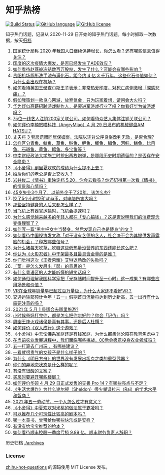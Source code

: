 # 知乎热榜
[![Build Status](https://github.com/ToWeLong/zhihu-hot-questions/workflows/CI/badge.svg)](https://github.com/ToWeLong/zhihu-hot-questions/actions)
[![GitHub language](https://img.shields.io/badge/language-golang-orange.svg)](https://golang.org/)
[![GitHub license](https://img.shields.io/github/license/ToWeLong/zhihu-hot-questions)](https://github.com/ToWeLong/zhihu-hot-questions/blob/main/LICENSE)

知乎热门话题，记录从 2020-11-29 日开始的知乎热门话题。每小时抓取一次数据，按天[归档](./archives)

<!-- BEGIN -->

1. [国家统计局称 2020 年我国人口继续保持增长，你怎么看？还有哪些信息值得关注？](https://www.zhihu.com/question/457140816)
1. [印度的这次疫情大爆发，是否已经发生了ADE效应？](https://www.zhihu.com/question/456399195)
1. [如何看待赵薇被冻结数百万股权，发生了什么？可能会有哪些影响？](https://www.zhihu.com/question/457141906)
1. [贵阳机场厕所洗手池布满化石，距今约 4 亿 3 千万年，这些化石价值如何？为什么会出现在机场？](https://www.zhihu.com/question/456986321)
1. [如何看待英国王储查尔斯王子表示：非常热爱印度，对死亡病例激增「深感悲痛」？](https://www.zhihu.com/question/457133150)
1. [假如我策划一款良心网游，放弃氪金，只为玩家着想，请问会大火吗？](https://www.zhihu.com/question/452046052)
1. [华为疑似高薪招聘游戏制作人，是要进军游戏行业了吗？你看好华为做游戏吗？](https://www.zhihu.com/question/457206027)
1. [75位一线艺人注销200家关联公司，如何看待众艺人集体注销关联公司？](https://www.zhihu.com/question/457181415)
1. [如何评价李楠怒喵科技（AngryMiao）4 月 29 日发布的机械键盘AM HATSU？](https://www.zhihu.com/question/457163306)
1. [丈夫将 3 套房遗赠同居保姆案，法院以违背公序良俗改判无效，是否合理?](https://www.zhihu.com/question/457149946)
1. [怎样区分青鱼、鳙鱼、草鱼、鲢鱼、鲤鱼、鲫鱼、鲳鱼、河鲀、鳝鱼、比目鱼、石斑鱼、黄鱼、鳕鱼、多宝鱼等？](https://www.zhihu.com/question/46703898)
1. [中南财经政法大学施工时挖出两枚炮弹，是哪段历史时期遗留的？是否存在安全隐患？](https://www.zhihu.com/question/457122815)
1. [《小舍得》剧里夏欢欢的成绩为什么提不上去？](https://www.zhihu.com/question/455735077)
1. [婚后你们的老公是否上交收入？](https://www.zhihu.com/question/446421532)
1. [岩井俊二《情书》重映定档 5.20，你会去看吗？你还记得第一次看《情书》的情景和心情吗？](https://www.zhihu.com/question/457115062)
1. [45岁失业3个月了，以前外企干了20年，该怎么办?](https://www.zhihu.com/question/453104891)
1. [挖了5个小时挖矿chia币，对电脑伤害大吗？](https://www.zhihu.com/question/454866562)
1. [那些坚持健身的人后来都怎么样了？](https://www.zhihu.com/question/456782802)
1. [当飞机上有器官运输时，飞机会提速吗？](https://www.zhihu.com/question/453406019)
1. [为什么感觉越来越多的年轻人都在「专心搞钱」？这是否说明我们的消费观念变得理智了？](https://www.zhihu.com/question/457140241)
1. [如何写一篇“男主把女主当替身，然后发现自己也是替身”的文？](https://www.zhihu.com/question/437395484)
1. [如何看待中国视协发文称「对于没有艺德的艺人，社会决不会为其提供发声露脸的机会」？释放哪些信号？](https://www.zhihu.com/question/457179755)
1. [为什么猪每天吃草，吃糠这些低热量没营养的东西还能长这么肥？](https://www.zhihu.com/question/450554480)
1. [你认为《火影忍者》中干架最多且最具含金量的是谁？](https://www.zhihu.com/question/456331604)
1. [你们觉得这次《王者荣耀》艾琳返场改的失败吗？](https://www.zhihu.com/question/455420512)
1. [「菜」是怎么发展出「弱」的意思的？](https://www.zhihu.com/question/454980442)
1. [有什么粤语区的人才能听懂的短笑话吗？](https://www.zhihu.com/question/417960479)
1. [如何通俗理解我国科学家把「光存储时间提升至一小时」这一成果？有哪些应用场景和价值？](https://www.zhihu.com/question/456553305)
1. [VR在全球年销量早已超过百万量级，为什么大家还不看好VR？](https://www.zhihu.com/question/455504976)
1. [交通运输部预计今年「五一」假期首日流量将达到历史新高，五一出行有什么需要注意的吗？](https://www.zhihu.com/question/457166153)
1. [2021 年 5 月 1 号适合去哪里旅游?](https://www.zhihu.com/question/449104465)
1. [小时候爸妈打完你，都是怎么把你哄好的？你会「记仇」吗？](https://www.zhihu.com/question/457258936)
1. [周幽王烽火戏诸侯是真有其事，还是后人杜撰？](https://www.zhihu.com/question/20836590)
1. [如何评价《双人成行》这个游戏？](https://www.zhihu.com/question/448262868)
1. [《小舍得》中无论佛系家庭还是有钱家庭，为什么都集体沦陷在教育焦虑中？](https://www.zhihu.com/question/456153696)
1. [在当前农业发展进程中，我们面临哪些挑战，00后会愿意投身农业领域吗？](https://www.zhihu.com/question/457017725)
1. [五一打算去广州玩 ，有哪些建议？](https://www.zhihu.com/question/454725222)
1. [一看就很贵气的女孩子是什么样子的？](https://www.zhihu.com/question/322175199)
1. [为什么《明日方舟》的世界没有发展出坦克之类的重型武器？](https://www.zhihu.com/question/456809133)
1. [你们的异地恋状态是什么样的呢？](https://www.zhihu.com/question/455031941)
1. [有没有很酸的文案？](https://www.zhihu.com/question/436360298)
1. [买房时要避开哪些楼层？](https://www.zhihu.com/question/447920355)
1. [如何评价华硕 4 月 29 日正式发售的无畏 Pro 14？有哪些亮点与不足？](https://www.zhihu.com/question/457190351)
1. [《生活大爆炸》为什么谢尔顿（Sheldon）很少嘲讽拉吉（Raj）的学术水平和智商？](https://www.zhihu.com/question/452782047)
1. [2021 年五一劳动节，一个人怎么过才有意义？](https://www.zhihu.com/question/454814771)
1. [《小舍得》中夏欢欢对米桃的做法属于霸凌吗？](https://www.zhihu.com/question/457028998)
1. [可以推荐几个可玩性比较高的剧本吗？](https://www.zhihu.com/question/310162995)
1. [哪一本童书，曾带给你哪些快乐或是安慰？](https://www.zhihu.com/question/454215807)
1. [有没有给宝宝推荐的绘本？](https://www.zhihu.com/question/452517546)
1. [如何看待顺丰控股一季度亏损 9.89 亿，顺丰财务负责人辞职？](https://www.zhihu.com/question/456088079)

<!-- END -->

历史归档 [./archives](./archives)


### License
[zhihu-hot-questions](https://github.com/towelong/zhihu-hot-questions) 的源码使用 MIT License 发布。